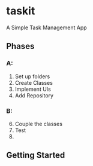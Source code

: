 # taskit

A Simple Task Management App

## Phases
### A:
1. Set up folders
2. Create Classes
3. Implement UIs
4. Add Repository

### B:
6. Couple the classes
7. Test
8. 
## Getting Started

